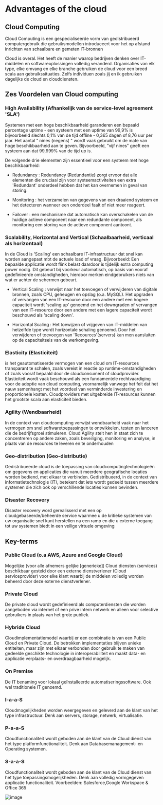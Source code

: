 # Advantages of the cloud

## Cloud Computing
Cloud Computing is een gespecialiseerde vorm van gedistribueerd computergebruik die gebruiksmodellen introduceert voor het op afstand inrichten van schaalbare en gemeten IT-bronnen

Cloud is overal. Het heeft de manier waarop bedrijven denken over IT-middelen en softwareoplossingen volledig veranderd. Organisaties van elk type, elke omvang en elke branche gebruiken de cloud voor een breed scala aan gebruikssituaties. Zelfs individuen zoals jij en ik gebruiken dagelijks de cloud en clouddiensten.

## Zes Voordelen van Cloud computing

### High Availability (Afhankelijk van de service-level agreement 'SLA')
Systemen met een hoge beschikbaarheid garanderen een bepaald percentage uptime - een systeem met een uptime van 99,9% is bijvoorbeeld slechts 0,1% van de tijd offline - 0,365 dagen of 8,76 uur per jaar. Het aantal " nines (negens) " wordt vaak gebruikt om de mate van hoge beschikbaarheid aan te geven. Bijvoorbeeld, "vijf nines" geeft een systeem aan dat 99,999% van de tijd up is.

De volgende drie elementen zijn essentieel voor een systeem met hoge beschikbaarheid:

- Redundancy        : Redundancy (Redundantie) zorgt ervoor dat alle elementen die cruciaal zijn voor systeemactiviteiten een extra 'Redundant' onderdeel hebben dat het kan overnemen in     geval van storing.

- Monitoring        : het verzamelen van gegevens van een draaiend systeem en het detecteren wanneer een onderdeel faalt of niet meer reageert.

- Failover          : een mechanisme dat automatisch kan overschakelen van de huidige actieve component naar een redundante component, als monitoring een storing van de actieve component aantoont.

### Scalability, Horizontal and Vertical (Schaalbaarheid, verticaal als horizontaal)
In de Cloud is 'Scaling' een schaalbare IT-infrastructuur dat snel kan worden aangepast mbt de actuele load of vraag. Bijvoorbeeld: Een bepaalde applicatie wordt flink belast daardoor is tijdelijk extra computing power nodig. Dit gebeurt bij voorkeur automatisch, op basis van vooraf gedefinieerde omstandigheden, hierdoor merken eindgebruikers niets van wat er achter de schermen gebeurt.

- Vertical   Scaling : verwijst naar het toevoegen of verwijderen van digitale bronnen, zoals CPU, geheugen en opslag (o.a. MySQL). Het upgraden of vervangen van                          een IT-resource door een andere met een hogere capaciteit wordt 'scaling up' genoemd en het downgraden of vervangen van een IT-resource door                        een andere met een lagere capaciteit wordt beschouwd als 'scaling down'.

- Horizontal Scaling : Het toewijzen of vrijgeven van IT-middelen van hetzelfde type wordt horizontale schaling genoemd. Door het verwijderen of toevoegen van                              'Recources'(servers) kan men aansluiten op de capaciteitseis van de werkomgeving. 

### Elasticity (Elasticiteit)
is het geautomatiseerde vermogen van een cloud om IT-resources transparant te schalen, zoals vereist in reactie op runtime-omstandigheden of zoals vooraf bepaald door de cloudconsument of cloudprovider. Elasticiteit wordt vaak beschouwd als een fundamentele rechtvaardiging voor de adoptie van cloud computing, voornamelijk vanwege het feit dat het nauw samenhangt met het voordeel van verminderde investering en proportionele kosten. Cloudproviders met uitgebreide IT-resources kunnen het grootste scala aan elasticiteit bieden.

### Agility (Wendbaarheid)
In de context van cloudcomputing verwijst wendbaarheid vaak naar het vermogen om snel softwaretoepassingen te ontwikkelen, testen en lanceren die de bedrijfsgroei stimuleren. Cloud Agility stelt hen in staat zich te concentreren op andere zaken, zoals beveiliging, monitoring en analyse, in plaats van de resources te leveren en te onderhouden

### Geo-distribution (Geo-distributie)
Gedistribueerde cloud is de toepassing van cloudcomputingtechnologieën om gegevens en applicaties die vanuit meerdere geografische locaties worden bediend, met elkaar te verbinden. Gedistribueerd, in de context van informatietechnologie (IT), betekent dat iets wordt gedeeld tussen meerdere systemen die zich ook op verschillende locaties kunnen bevinden.

### Disaster Recovery
Disaster recovery word gerealisserd met een op cloudgebaseerde/beheerde service waarmee u de kritieke systemen van uw organisatie snel kunt herstellen na een ramp en die u externe toegang tot uw systemen biedt in een veilige virtuele omgeving

## Key-terms

### Public Cloud (o.a AWS, Azure and Google Cloud)
Mogelijke (voor alle afnemers gelijke [generieke]) Cloud diensten (services) beschikbaar gesteld door een externe dienstverlener (Cloud serviceprovider) voor elke klant waarbij de middelen volledig worden beheerd door deze externe dienstverlener. 

### Private Cloud
De private cloud wordt gedefinieerd als computerdiensten die worden aangeboden via internet of een prive intern netwerk en alleen voor selective gebruikers in plaats van het grote publiek.

### Hybride Cloud
Cloudimplementatiemodel waarbij er een combinatie is van een Public Cloud en Private Cloud. De betrokken implementaties blijven unieke entiteiten, maar zijn met elkaar verbonden door gebruik te maken van gedeelde geschikte technologie in interoperabiliteit en maakt data- en applicatie verplaats- en overdraagbaarheid mogelijk.

### On Premise
De IT benaming voor lokaal geïnstalleerde automatiseringssoftware. Ook wel traditionele IT genoemd.

### I-a-a-S
Cloudmogelijkheden worden weergegeven en geleverd aan de klant van het type infrastructuur. Denk aan servers, storage, netwerk, virtualisatie.

### P-a-a-S
Cloudfunctionaliteit wordt geboden aan de klant van de Cloud dienst van het type platformfunctionaliteit. Denk aan Databasemanagement- en Operating systemen.

### S-a-a-S
Cloudfunctionaliteit wordt geboden aan de klant van de Cloud dienst van het type toepassingsmogelijkheden. Denk aan volledig vormgegeven applicatie functionaliteit. Voorbeelden: Salesforce,Google Workspace & Office 365

![image](https://user-images.githubusercontent.com/89514322/146689821-3cd48570-e45d-46b9-b704-824962461413.png)







